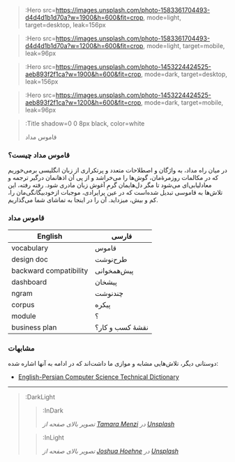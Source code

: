 > :Hero src=https://images.unsplash.com/photo-1583361704493-d4d4d1b1d70a?w=1900&h=600&fit=crop,
>       mode=light,
>       target=desktop,
>       leak=156px

> :Hero src=https://images.unsplash.com/photo-1583361704493-d4d4d1b1d70a?w=1200&h=600&fit=crop,
>       mode=light,
>       target=mobile,
>       leak=96px

> :Hero src=https://images.unsplash.com/photo-1453224424525-aeb893f2f1ca?w=1900&h=600&fit=crop,
>       mode=dark,
>       target=desktop,
>       leak=156px

> :Hero src=https://images.unsplash.com/photo-1453224424525-aeb893f2f1ca?w=1200&h=600&fit=crop,
>       mode=dark,
>       target=mobile,
>       leak=96px

> :Title shadow=0 0 8px black, color=white
>
> قاموس مداد

### قاموس مداد چیست؟

در میان راه مداد، به واژگان و اصطلاحات متعدد و پرتکراری از زبان انگلیسی برمی‌خوریم که در مکالمات روزمرۀ‌مان، گوش‌ها را می‌خراشد 
و از پی آن اذهانمان درگیر ترجمه و معادلیابی‌ای می‌شود تا مگر دل‌هایمان گرمِ آغوش زبان مادری شود. 
رفته رفته، این تلاش‌ها به قاموسی تبدیل شده‌است که در عین پرایرادی، موجبات ازخودبیگانگی‌مان را، کم و بیش، میزداید.
آن را در اینجا به تماشای شما می‌گذاریم.

### قاموس مداد

<table>
  <thead>
    <tr>
      <th>English</th>
      <th>فارسی</th>
    </tr>
  </thead>
  <tbody>
    <tr>
      <td>vocabulary</td>
      <td>قاموس</td>
    </tr>
    <tr>
      <td>design doc</td>
      <td>طرح‌نوشت</td>
    </tr>
    <tr>
      <td>backward compatibility</td>
      <td>پیش‌همخوانی</td>
    </tr>
    <tr>
      <td>dashboard</td>
      <td>پیشخان</td>
    </tr>
    <tr>
      <td>ngram</td>
      <td>چندنوشت</td>
    </tr>
    <tr>
      <td>corpus</td>
      <td>پیکره</td>
    </tr>
    <tr>
      <td>module</td>
      <td>؟</td>
    </tr>
    <tr>
      <td>business plan</td>
      <td>نقشۀ کسب و کار؟</td>
    </tr>
  </tbody>
</table>

### مشابهات
دوستانی دیگر، تلاش‌هایی مشابه و موازی ما داشت‌اند که در ادامه به آنها اشاره شده:

- [English-Persian Computer Science Technical Dictionary](https://github.com/hkhojasteh/EN-FA-CS-Dictionary)

---

> :DarkLight
> > :InDark
> >
> > _تصویر بالای صفحه از [Tamara Menzi](https://unsplash.com/@itstamaramenzi) در [Unsplash](https://unsplash.com)_
>
> > :InLight
> >
> > _تصویر بالای صفحه از [Joshua Hoehne](https://unsplash.com/@mrthetrain) در [Unsplash](https://unsplash.com)_
